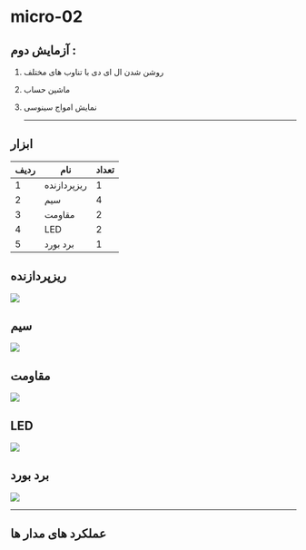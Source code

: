 # micro-02
## آزمایش دوم : 
1. روشن شدن ال ای دی با تناوب های مختلف
2. ماشین حساب
3. نمایش امواج سینوسی
   
   ---
## ابزار
| ردیف | نام |تعداد|
| ----------- | ----------- |-----------|
|  1| ریزپردازنده|1|
|2|سیم|4|
|3|مقاومت|2|
|4|LED|2|
|5|برد بورد|1|
## ریزپردازنده
![](github.com/MinaEsmaeilZadeh/micro-02/media/micro.jpg)

## سیم
![ ](Sim.jpg)


## مقاومت
![](Resis.jpg)

## LED
![](LED.jpg)

## برد بورد
![](Board.jpg)

---
## عملکرد های مدار ها 
